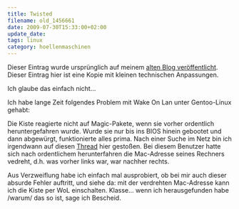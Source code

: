 ```yaml
---
title: Twisted
filename: old_1456661
date: 2009-07-30T15:33:00+02:00
update_date:
tags: linux
category: hoellenmaschinen
---
```

Dieser Eintrag wurde ursprünglich auf meinem [alten Blog veröffentlicht](https://stu.blogger.de/stories/1456661/). Dieser Eintrag hier ist eine Kopie mit kleinen technischen Anpassungen.

Ich glaube das einfach nicht…

Ich habe lange Zeit folgendes Problem mit Wake On Lan unter Gentoo-Linux gehabt:

Die Kiste reagierte nicht auf Magic-Pakete, wenn sie vorher ordentlich heruntergefahren wurde. Wurde sie nur bis ins BIOS hinein gebootet und dann abgewürgt, funktionierte alles prima.
Nach einer Suche im Netz bin ich irgendwann auf diesen [Thread](http://www.gentooforum.de/artikel/16847/wake-on-lan-mac-addresse-verdreht.html) hier gestoßen. Bei diesem Benutzer hatte sich nach ordentlichem herunterfahren die Mac-Adresse seines Rechners vedreht, d.h. was vorher links war, war nachher rechts.

Aus Verzweiflung habe ich einfach mal ausprobiert, ob bei mir auch dieser absurde Fehler auftritt, und siehe da: mit der verdrehten Mac-Adresse kann ich die Kiste per WoL einschalten.
Klasse… wenn ich herausgefunden habe /warum/ das so ist, sage ich Bescheid.
